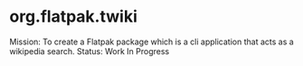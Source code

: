# org.flatpak.twiki
Mission: To create a Flatpak package which is a cli application that acts as a wikipedia search.
Status: Work In Progress

